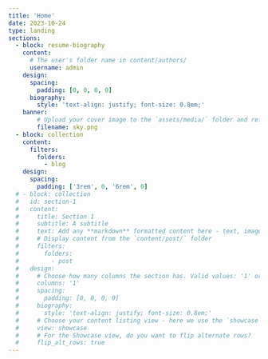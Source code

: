 ```yaml
---
title: 'Home'
date: 2023-10-24
type: landing
sections:
  - block: resume-biography
    content:
      # The user's folder name in content/authors/
      username: admin
    design:
      spacing:
        padding: [0, 0, 0, 0]
      biography:
        style: 'text-align: justify; font-size: 0.8em;'
    banner:
        # Upload your cover image to the `assets/media/` folder and reference it here
        filename: sky.png
  - block: collection
    content:
      filters:
        folders:
          - blog
    design:
      spacing:
        padding: ['3rem', 0, '6rem', 0]
  # - block: collection
  #   id: section-1
  #   content:
  #     title: Section 1
  #     subtitle: A subtitle
  #     text: Add any **markdown** formatted content here - text, images, videos, galleries - and even HTML code!
  #     # Display content from the `content/post/` folder
  #     filters:
  #       folders:
  #         - post
  #   design:
  #     # Choose how many columns the section has. Valid values: '1' or '2'.
  #     columns: '1'
  #     spacing:
  #       padding: [0, 0, 0, 0]
  #     biography:
  #       style: 'text-align: justify; font-size: 0.8em;'
  #     # Choose your content listing view - here we use the `showcase` view
  #     view: showcase
  #     # For the Showcase view, do you want to flip alternate rows?
  #     flip_alt_rows: true
---
```


